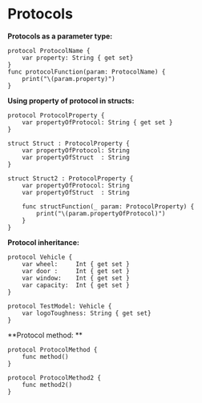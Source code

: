 # Protocols


**Protocols as a parameter type:**
```
protocol ProtocolName {
    var property: String { get set}
}
func protocolFunction(param: ProtocolName) {
    print("\(param.property)")
}

```

**Using property of protocol in structs:**
```
protocol ProtocolProperty {
    var propertyOfProtocol: String { get set }
}

struct Struct : ProtocolProperty {
    var propertyOfProtocol: String
    var propertyOfStruct  : String
}

struct Struct2 : ProtocolProperty {
    var propertyOfProtocol: String
    var propertyOfStruct  : String
    
    func structFunction(_ param: ProtocolProperty) {
        print("\(param.propertyOfProtocol)")
    }
}
```


**Protocol inheritance:**
```
protocol Vehicle {
    var wheel:     Int { get set }
    var door :     Int { get set }
    var window:    Int { get set }
    var capacity:  Int { get set }
}

protocol TestModel: Vehicle {
    var logoToughness: String { get set}
}
```

**Protocol method: **
```
protocol ProtocolMethod {
    func method()
}

protocol ProtocolMethod2 {
    func method2()
}
```
